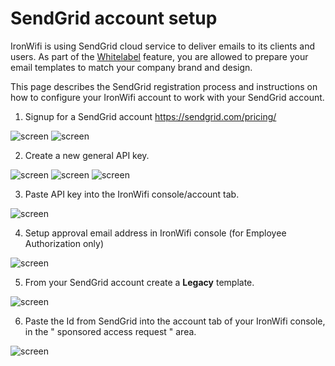 # SendGrid account setup

IronWifi is using SendGrid cloud service to deliver emails to its clients and users. As part of the [Whitelabel](https://www.ironwifi.com/user-guide/whitelabel/) feature, you are allowed to prepare your email templates to match your company brand and design.

This page describes the SendGrid registration process and instructions on how to configure your IronWifi account to work with your SendGrid account.

1. Signup for a SendGrid account https://sendgrid.com/pricing/

![screen](https://raw.githubusercontent.com/IronWifi/docs/master/user_Guide/Account/sendgrid/sendgrid1.jpg)
![screen](https://raw.githubusercontent.com/IronWifi/docs/master/user_Guide/Account/sendgrid/sendgrid2.jpg)

2.  Create a new general API key.

![screen](https://raw.githubusercontent.com/IronWifi/docs/master/user_Guide/Account/sendgrid/sendgrid3.jpg)
![screen](https://raw.githubusercontent.com/IronWifi/docs/master/user_Guide/Account/sendgrid/sendgrid4.jpg)
![screen](https://raw.githubusercontent.com/IronWifi/docs/master/user_Guide/Account/sendgrid/sendgrid5.jpg)

3. Paste API key into the IronWifi console/account tab.

![screen](https://raw.githubusercontent.com/IronWifi/docs/master/user_Guide/Account/sendgrid/sendgrid6.jpg)

4. Setup approval email address in IronWifi console (for Employee Authorization only)

![screen](https://raw.githubusercontent.com/IronWifi/docs/master/user_Guide/Account/sendgrid/sendgrid7.jpg)

5. From your SendGrid account create a **Legacy** template.

![screen](https://raw.githubusercontent.com/IronWifi/docs/master/user_Guide/Account/sendgrid/sendgrid8.jpg)

6. Paste the Id from SendGrid into the account tab of your IronWifi console, in the " sponsored access request " area.

![screen](https://raw.githubusercontent.com/IronWifi/docs/master/user_Guide/Account/sendgrid/sendgrid9.jpg)

